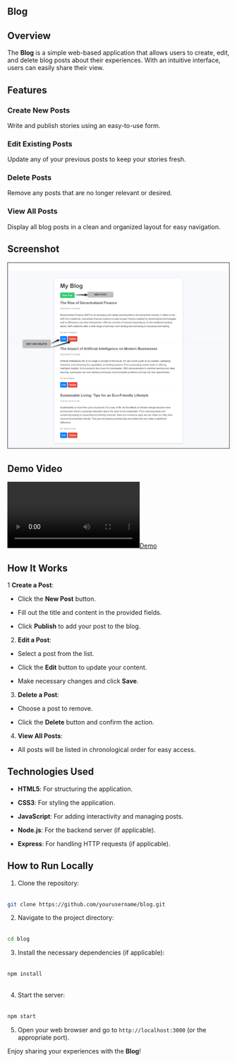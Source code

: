 ##  Blog

## Overview

The **Blog** is a simple web-based application that allows users to create, edit, and delete blog posts about their experiences. With an intuitive interface, users can easily share their view.

## Features

### Create New Posts

Write and publish  stories using an easy-to-use form.

### Edit Existing Posts

Update any of your previous posts to keep your  stories fresh.

### Delete Posts

Remove any posts that are no longer relevant or desired.

### View All Posts

Display all blog posts in a clean and organized layout for easy navigation.

## Screenshot

![Blog API](./assests/blog.png)

## Demo Video

[![Demo](./assests/blogs.mp4)](./assests/blogs.mp4)

## How It Works

1 **Create a Post**:

- Click the **New Post** button.

- Fill out the title and content in the provided fields.

- Click **Publish** to add your post to the blog.

2. **Edit a Post**:

- Select a post from the list.

- Click the **Edit** button to update your content.

- Make necessary changes and click **Save**.

3. **Delete a Post**:

- Choose a post to remove.

- Click the **Delete** button and confirm the action.

4. **View All Posts**:

- All posts will be listed in chronological order for easy access.

## Technologies Used

- **HTML5**: For structuring the application.

- **CSS3**: For styling the application.

- **JavaScript**: For adding interactivity and managing posts.

- **Node.js**: For the backend server (if applicable).

- **Express**: For handling HTTP requests (if applicable).

## How to Run Locally

1. Clone the repository:

```bash

git clone https://github.com/yourusername/blog.git

```

2. Navigate to the project directory:

```bash

cd blog

```

3. Install the necessary dependencies (if applicable):

```bash

npm install
 
```

4. Start the server:

```bash

npm start

```

5. Open your web browser and go to `http://localhost:3000` (or the appropriate port).

Enjoy sharing your experiences with the **Blog**!
